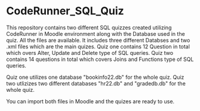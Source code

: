 # CodeRunner_SQL_Quiz
This repository contains two different SQL quizzes created utilizing CodeRunner in Moodle environment along with the Database used in the quiz. All the files are available. It includes three different Databses and two .xml files which are the main quizes. Quiz one contains 12 Question in total which overs Alter, Update and Delete type of SQL queries. Quiz two contains 14 questions in total which covers Joins and Functions type of SQL queries.

Quiz one utilizes one database "bookinfo22.db" for the whole quiz.
Quiz two utlizizes two different databases "hr22.db" and "gradedb.db" for the whole quiz.

You can import both files in Moodle and the quizes are ready to use.
